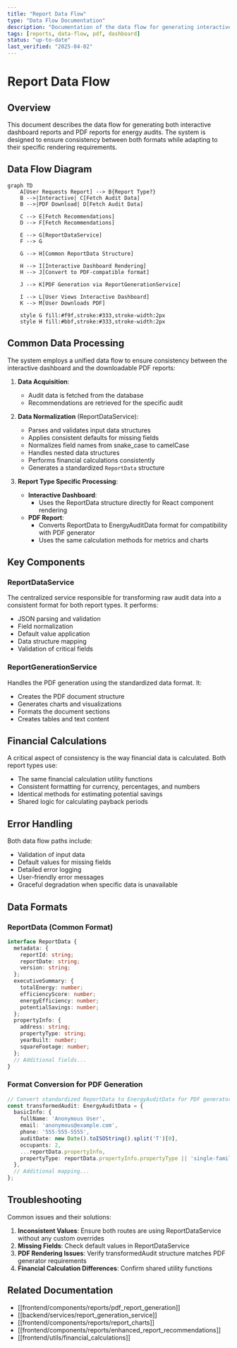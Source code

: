 ```yaml
---
title: "Report Data Flow"
type: "Data Flow Documentation"
description: "Documentation of the data flow for generating interactive and PDF reports"
tags: [reports, data-flow, pdf, dashboard]
status: "up-to-date"
last_verified: "2025-04-02"
---
```


# Report Data Flow

## Overview

This document describes the data flow for generating both interactive dashboard reports and PDF reports for energy audits. The system is designed to ensure consistency between both formats while adapting to their specific rendering requirements.

## Data Flow Diagram

```mermaid
graph TD
    A[User Requests Report] --> B{Report Type?}
    B -->|Interactive| C[Fetch Audit Data]
    B -->|PDF Download| D[Fetch Audit Data]
    
    C --> E[Fetch Recommendations]
    D --> F[Fetch Recommendations]
    
    E --> G[ReportDataService]
    F --> G
    
    G --> H[Common ReportData Structure]
    
    H --> I[Interactive Dashboard Rendering]
    H --> J[Convert to PDF-compatible format]
    
    J --> K[PDF Generation via ReportGenerationService]
    
    I --> L[User Views Interactive Dashboard]
    K --> M[User Downloads PDF]

    style G fill:#f9f,stroke:#333,stroke-width:2px
    style H fill:#bbf,stroke:#333,stroke-width:2px
```

## Common Data Processing

The system employs a unified data flow to ensure consistency between the interactive dashboard and the downloadable PDF reports:

1. **Data Acquisition**:
   - Audit data is fetched from the database
   - Recommendations are retrieved for the specific audit

2. **Data Normalization** (ReportDataService):
   - Parses and validates input data structures
   - Applies consistent defaults for missing fields
   - Normalizes field names from snake_case to camelCase
   - Handles nested data structures
   - Performs financial calculations consistently
   - Generates a standardized `ReportData` structure

3. **Report Type Specific Processing**:
   - **Interactive Dashboard**: 
     - Uses the ReportData structure directly for React component rendering
   - **PDF Report**: 
     - Converts ReportData to EnergyAuditData format for compatibility with PDF generator
     - Uses the same calculation methods for metrics and charts

## Key Components

### ReportDataService

The centralized service responsible for transforming raw audit data into a consistent format for both report types. It performs:

- JSON parsing and validation
- Field normalization
- Default value application
- Data structure mapping
- Validation of critical fields

### ReportGenerationService

Handles the PDF generation using the standardized data format. It:

- Creates the PDF document structure
- Generates charts and visualizations
- Formats the document sections
- Creates tables and text content

## Financial Calculations

A critical aspect of consistency is the way financial data is calculated. Both report types use:

- The same financial calculation utility functions
- Consistent formatting for currency, percentages, and numbers
- Identical methods for estimating potential savings
- Shared logic for calculating payback periods

## Error Handling

Both data flow paths include:

- Validation of input data
- Default values for missing fields
- Detailed error logging
- User-friendly error messages
- Graceful degradation when specific data is unavailable

## Data Formats

### ReportData (Common Format)

```typescript
interface ReportData {
  metadata: {
    reportId: string;
    reportDate: string;
    version: string;
  };
  executiveSummary: {
    totalEnergy: number;
    efficiencyScore: number;
    energyEfficiency: number;
    potentialSavings: number;
  };
  propertyInfo: {
    address: string;
    propertyType: string;
    yearBuilt: number;
    squareFootage: number;
  };
  // Additional fields...
}
```

### Format Conversion for PDF Generation

```typescript
// Convert standardized ReportData to EnergyAuditData for PDF generator
const transformedAudit: EnergyAuditData = {
  basicInfo: {
    fullName: 'Anonymous User',
    email: 'anonymous@example.com',
    phone: '555-555-5555',
    auditDate: new Date().toISOString().split('T')[0],
    occupants: 2,
    ...reportData.propertyInfo,
    propertyType: reportData.propertyInfo.propertyType || 'single-family'
  },
  // Additional mapping...
};
```

## Troubleshooting

Common issues and their solutions:

1. **Inconsistent Values**: Ensure both routes are using ReportDataService without any custom overrides
2. **Missing Fields**: Check default values in ReportDataService
3. **PDF Rendering Issues**: Verify transformedAudit structure matches PDF generator requirements
4. **Financial Calculation Differences**: Confirm shared utility functions

## Related Documentation

- [[frontend/components/reports/pdf_report_generation]]
- [[backend/services/report_generation_service]]
- [[frontend/components/reports/report_charts]]
- [[frontend/components/reports/enhanced_report_recommendations]]
- [[frontend/utils/financial_calculations]]
